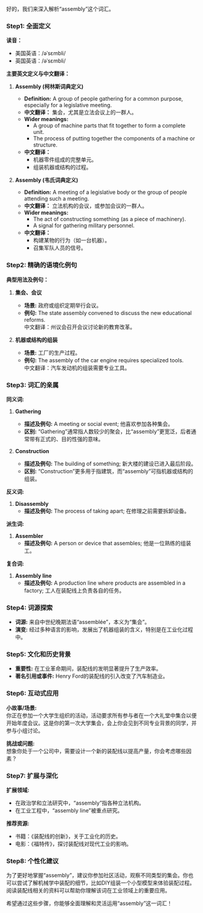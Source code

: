 好的，我们来深入解析“assembly”这个词汇。

### Step1: 全面定义

**读音：**  
- 美国英语：/əˈsɛmbli/  
- 英国英语：/əˈsɛmbli/

**主要英文定义与中文翻译：**
1. **Assembly (柯林斯词典定义)**
   - **Definition:** A group of people gathering for a common purpose, especially for a legislative meeting.
   - **中文翻译：** 集会，尤其是立法会议上的一群人。
   - **Wider meanings:** 
     - A group of machine parts that fit together to form a complete unit.
     - The process of putting together the components of a machine or structure.
   - **中文翻译：**
     - 机器零件组成的完整单元。
     - 组装机器或结构的过程。

2. **Assembly (韦氏词典定义)**
   - **Definition:** A meeting of a legislative body or the group of people attending such a meeting.
   - **中文翻译：** 立法机构的会议，或参加会议的一群人。
   - **Wider meanings:** 
     - The act of constructing something (as a piece of machinery).
     - A signal for gathering military personnel.
   - **中文翻译：**
     - 构建某物的行为（如一台机器）。
     - 召集军队人员的信号。

### Step2: 精确的语境化例句

**典型用法及例句：**

1. **集会、会议**
   - **场景:** 政府或组织定期举行会议。
   - **例句:** The state assembly convened to discuss the new educational reforms.  
     中文翻译：州议会召开会议讨论新的教育改革。

2. **机器或结构的组装**
   - **场景:** 工厂的生产过程。
   - **例句:** The assembly of the car engine requires specialized tools.  
     中文翻译：汽车发动机的组装需要专业工具。

### Step3: 词汇的亲属

**同义词:**
1. **Gathering**
   - **描述及例句:** A meeting or social event; 他喜欢参加各种集会。
   - **区别:** “Gathering”通常指人数较少的聚会，比“assembly”更宽泛，后者通常带有正式的、目的性强的意味。

2. **Construction**
   - **描述及例句:** The building of something; 新大楼的建设已进入最后阶段。
   - **区别:** “Construction”更多用于指建筑，而“assembly”可指机器或结构的组装。

**反义词:**
1. **Disassembly**
   - **描述及例句:** The process of taking apart; 在修理之前需要拆卸设备。

**派生词:**
1. **Assembler**
   - **描述及例句:** A person or device that assembles; 他是一位熟练的组装工。

**复合词:**
1. **Assembly line**
   - **描述及例句:** A production line where products are assembled in a factory; 工人在装配线上负责各自的任务。

### Step4: 词源探索

- **词源:** 来自中世纪晚期法语“assemblée”，本义为“集会”。
- **演变:** 经过多种语言的影响，发展出了机器组装的含义，特别是在工业化过程中。

### Step5: 文化和历史背景

- **重要性:** 在工业革命期间，装配线的发明显著提升了生产效率。
- **著名引用或事件:** Henry Ford的装配线的引入改变了汽车制造业。

### Step6: 互动式应用

**小故事/场景:**  
你正在参加一个大学生组织的活动，活动要求所有参与者在一个大礼堂中集合以便开始年度会议。这是你的第一次大学集会，会上你会见到不同专业背景的同学，并参与小组讨论。

**挑战或问题:**  
想象你处于一个公司中，需要设计一个新的装配线以提高产量，你会考虑哪些因素？

### Step7: 扩展与深化

**扩展领域:**  
- 在政治学和立法研究中，“assembly”指各种立法机构。
- 在工业工程中，“assembly line”被重点研究。

**推荐资源:**
- 书籍：《装配线的创新》，关于工业化的历史。
- 电影：《福特传》，探讨装配线对现代工业的影响。

### Step8: 个性化建议

为了更好地掌握“assembly”，建议你参加社区活动，观察不同类型的集会。你也可以尝试了解机械学中装配的细节，比如DIY组装一个小型模型来体验装配过程。阅读装配线相关的资料可以帮助你理解该词在工业领域上的重要应用。

希望通过这些步骤，你能够全面理解和灵活运用“assembly”这一词汇！